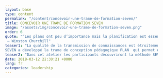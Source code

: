 ```yaml
---
layout: base
type: content
permalink: "/content/concevoir-une-trame-de-formation-seven/"
title: CONCEVOIR UNE TRAME DE FORMATION SEVEN
image: "/assets/img/concevoir-une-trame-de-formation-seven.png"
order: 6
quote: "“Les plans ont peu d’importance mais la planification est essentielle.”
 – Winston Churchill"
teaser1: "La qualité de la transmission de connaissances est étroitement liée à la capacité qu’a le formateur à engager son audience durant ses prises de parole. <br><br>
SEVEN a développé la trame de conception pédagogique PLAN  qui permet de concevoir des formations  animées, rythmées, efficaces."
teaser2: "Dans cet atelier les participants découvriront la méthode SEVEN et repartiront avec leur trame de formation finalisée."
date: 2018-03-12 22:30:21 +0000
lang: fr
categories: leadership
---
```

